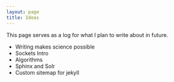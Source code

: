 ```yaml
---
layout: page
title: Ideas
---
```


This page serves as a log for what I plan to write about in future.

- Writing makes science possible
- Sockets Intro
- Algorithms
- Sphinx and Solr
- Custom sitemap for jekyll